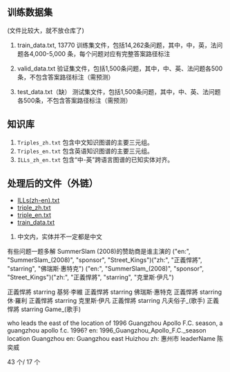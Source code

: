 ## 训练数据集
(文件比较大，就不放仓库了)

1. train_data.txt, 13770
   训练集文件，包括14,262条问题，其中，中，英，法问题各4,000-5,000 条，每个问题对应有完整答案路径标注

2. valid_data.txt
   验证集文件，包括1,500条问题，其中，中、英、法问题各500条，不包含答案路径标注（需预测）

3. test_data.txt（缺）
   测试集文件，包括1,500条问题，其中，中、英、法问题各500条，不包含答案路径标注（需预测）


## 知识库
1. `Triples_zh.txt` 包含中文知识图谱的主要三元组。
2. `Triples_en.txt` 包含英语知识图谱的主要三元组。
3. `ILLs_zh_en.txt` 包含“中-英"跨语言图谱的已知实体对齐。

## 处理后的文件（外链）
- [ILLs(zh-en).txt](http://qiniu.wzhecnu.cn/ccks/ILLs%28zh-en%29.txt)
- [triple_zh.txt](http://qiniu.wzhecnu.cn/ccks/triple_zh.txt)
- [triple_en.txt](http://qiniu.wzhecnu.cn/ccks/triple_en.txt)
- [train_data.txt](http://qiniu.wzhecnu.cn/ccks/train_data.txt)

1. 中文内，实体并不一定都是中文

有些问题一题多解
SummerSlam (2008)的赞助商是谁主演的
("en:", "SummerSlam_(2008)", "sponsor", "Street_Kings")("zh:", "正義悍將", "starring", "佛瑞斯·惠特克")
("en:", "SummerSlam_(2008)", "sponsor", "Street_Kings")("zh:", "正義悍將", "starring", "克里斯·伊凡")

正義悍將	starring	基努·李維
正義悍將	starring	佛瑞斯·惠特克
正義悍將	starring	休·羅利
正義悍將	starring	克里斯·伊凡
正義悍將	starring	凡夫俗子_(歌手)
正義悍將	starring	Game_(歌手)


who leads the east of the location of 1996 Guangzhou Apollo F.C. season, a guangzhou apollo f.c. 1996?
en:	1996_Guangzhou_Apollo_F.C._season	location	Guangzhou
en:	Guangzhou	east	Huizhou
zh:	惠州市	leaderName	陈奕威

43 个/ 17 个